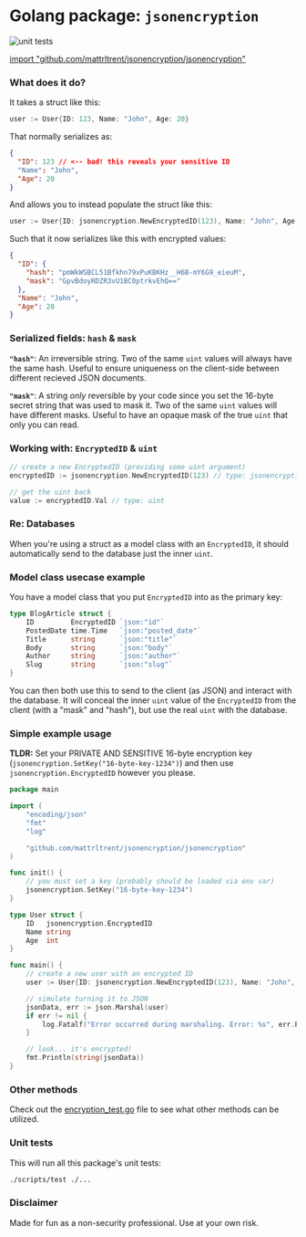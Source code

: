# Golang package: `jsonencryption`

![unit tests](https://github.com/mattrltrent/jsonencryption/actions/workflows/unit_tests.yml/badge.svg)

[import "github.com/mattrltrent/jsonencryption/jsonencryption"](https://github.com/mattrltrent/jsonencryption)

### What does it do?

It takes a struct like this:

```go
user := User{ID: 123, Name: "John", Age: 20}
```

That normally serializes as:

```json
{
  "ID": 123 // <-- bad! this reveals your sensitive ID
  "Name": "John",
  "Age": 20
}
```

And allows you to instead populate the struct like this:

```go
user := User{ID: jsonencryption.NewEncryptedID(123), Name: "John", Age: 20}
```

Such that it now serializes like this with encrypted values:

```json
{
  "ID": {
    "hash": "pmWkWSBCL51Bfkhn79xPuKBKHz__H6B-mY6G9_eieuM",
    "mask": "GpvBdoyRDZR3vU1BC0ptrkvEhQ=="
  },
  "Name": "John",
  "Age": 20
}
```

### Serialized fields: `hash` & `mask`

**`"hash"`**: An irreversible string. Two of the same `uint` values will always have the same hash. Useful to ensure uniqueness on the client-side between different recieved JSON documents. 

**`"mask"`**: A string *only* reversible by your code since you set the 16-byte secret string that was used to mask it. Two of the same `uint` values will have different masks. Useful to have an opaque mask of the true `uint` that only you can read.

### Working with: `EncryptedID` & `uint`

```go
// create a new EncryptedID (providing some uint argument)
encryptedID := jsonencryption.NewEncryptedID(123) // type: jsonencryption.EncryptedID

// get the uint back
value := encryptedID.Val // type: uint
```

### Re: Databases

When you're using a struct as a model class with an `EncryptedID`, it should automatically send to the database just the inner `uint`.

### Model class usecase example

You have a model class that you put `EncryptedID` into as the primary key:

```go
type BlogArticle struct {
	ID         EncryptedID `json:"id"`
	PostedDate time.Time   `json:"posted_date"`
	Title      string      `json:"title"`
	Body       string      `json:"body"`
	Author     string      `json:"author"`
	Slug       string      `json:"slug"`
}
```

You can then both use this to send to the client (as JSON) and interact with the database. It will conceal the inner `uint` value of the `EncryptedID` from the client (with a "mask" and "hash"), but use the real `uint` with the database.

### Simple example usage

**TLDR:** Set your PRIVATE AND SENSITIVE 16-byte encryption key (`jsonencryption.SetKey("16-byte-key-1234")`) and then use `jsonencryption.EncryptedID` however you please.

```go
package main

import (
	"encoding/json"
	"fmt"
	"log"

	"github.com/mattrltrent/jsonencryption/jsonencryption"
)

func init() {
	// you must set a key (probably should be loaded via env var)
	jsonencryption.SetKey("16-byte-key-1234")
}

type User struct {
	ID   jsonencryption.EncryptedID
	Name string
	Age  int
}

func main() {
	// create a new user with an encrypted ID
	user := User{ID: jsonencryption.NewEncryptedID(123), Name: "John", Age: 20}

	// simulate turning it to JSON
	jsonData, err := json.Marshal(user)
	if err != nil {
		log.Fatalf("Error occurred during marshaling. Error: %s", err.Error())
	}

	// look... it's encrypted!
	fmt.Println(string(jsonData))
}
```

### Other methods

Check out the [encryption_test.go](https://github.com/mattrltrent/jsonencryption/blob/main/jsonencryption/encryption_test.go) file to see what other methods can be utilized.

### Unit tests

This will run all this package's unit tests:

```sh
./scripts/test ./...
```

### Disclaimer

Made for fun as a non-security professional. Use at your own risk.